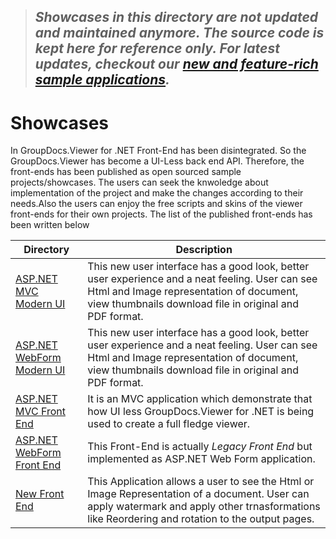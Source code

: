 > ## *Showcases in this directory are not updated and maintained anymore. The source code is kept here for reference only. For latest updates, checkout our [new and feature-rich sample applications](https://github.com/groupdocs-viewer).*

# Showcases

In GroupDocs.Viewer for .NET Front-End has been disintegrated. So the GroupDocs.Viewer has become a UI-Less back end API. Therefore, the front-ends has been published as open sourced sample projects/showcases. The users can seek the knwoledge about implementation of the project and make the changes according to their needs.Also the users can enjoy the free scripts and skins of the viewer front-ends for their own projects. The list of the published front-ends has been written below

Directory | Description
--------- | -----------
[ASP.NET MVC Modern UI](https://github.com/groupdocs-viewer/GroupDocs.Viewer-for-.NET-MVC-App)  | This new user interface has a good look, better user experience and a neat feeling. User can see Html and Image representation of document, view thumbnails download file in original and PDF format. 
[ASP.NET WebForm Modern UI](https://github.com/groupdocs-viewer/GroupDocs.Viewer-for-.NET-webforms-App)  | This new user interface has a good look, better user experience and a neat feeling. User can see Html and Image representation of document, view thumbnails download file in original and PDF format. 
[ASP.NET MVC Front End](https://github.com/groupdocs-viewer/GroupDocs.Viewer-for-.NET/tree/master/Showcases/ASP.NET_MVC_Front_End)  | It is an MVC application which demonstrate that how UI less GroupDocs.Viewer for .NET is being used to create a full fledge viewer. 
[ASP.NET WebForm Front End](https://github.com/groupdocs-viewer/GroupDocs.Viewer-for-.NET/tree/master/Showcases/ASP.NET_WebForm_Front_End)  | This Front-End is actually *Legacy Front End* but implemented as ASP.NET Web Form application. 
[New Front End](https://github.com/groupdocs-viewer/GroupDocs.Viewer-for-.NET/tree/master/Showcases/New%20Front%20End)  | This Application allows a user to see the Html or Image Representation of a document. User can apply watermark and apply other trnasformations like Reordering and rotation to the output pages.
